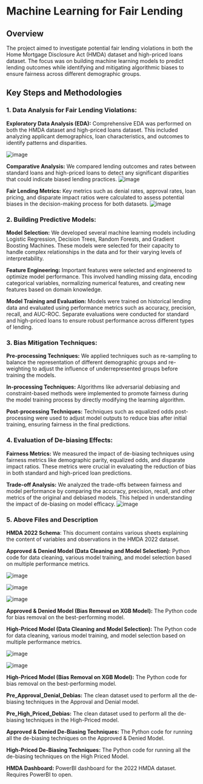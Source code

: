 # Machine Learning for Fair Lending 

## Overview 

The project aimed to investigate potential fair lending violations in both the Home Mortgage Disclosure Act (HMDA) dataset and high-priced loans dataset. The focus was on building machine learning models to predict lending outcomes while identifying and mitigating algorithmic biases to ensure fairness across different demographic groups.

## Key Steps and Methodologies

### 1. Data Analysis for Fair Lending Violations:

**Exploratory Data Analysis (EDA):** Comprehensive EDA was performed on both the HMDA dataset and high-priced loans dataset. This included analyzing applicant demographics, loan characteristics, and outcomes to identify patterns and disparities.

![image](https://github.com/user-attachments/assets/ee701b40-8adc-4f3c-93b6-194acd45c560)


**Comparative Analysis:** We compared lending outcomes and rates between standard loans and high-priced loans to detect any significant disparities that could indicate biased lending practices.
![image](https://github.com/user-attachments/assets/4f78ab52-b6a8-4fd1-8c4f-90a2c1581446)


**Fair Lending Metrics:** Key metrics such as denial rates, approval rates, loan pricing, and disparate impact ratios were calculated to assess potential biases in the decision-making process for both datasets.
![image](https://github.com/user-attachments/assets/dbe1ddfa-7ab0-4fb9-b1ff-acbebb480f87)


### 2. Building Predictive Models:

**Model Selection:** We developed several machine learning models including Logistic Regression, Decision Trees, Random Forests, and Gradient Boosting Machines. These models were selected for their capacity to handle complex relationships in the data and for their varying levels of interpretability.

**Feature Engineering:** Important features were selected and engineered to optimize model performance. This involved handling missing data, encoding categorical variables, normalizing numerical features, and creating new features based on domain knowledge.

**Model Training and Evaluation:** Models were trained on historical lending data and evaluated using performance metrics such as accuracy, precision, recall, and AUC-ROC. Separate evaluations were conducted for standard and high-priced loans to ensure robust performance across different types of lending.

### 3. Bias Mitigation Techniques:

**Pre-processing Techniques:** We applied techniques such as re-sampling to balance the representation of different demographic groups and re-weighting to adjust the influence of underrepresented groups before training the models.

**In-processing Techniques:** Algorithms like adversarial debiasing and constraint-based methods were implemented to promote fairness during the model training process by directly modifying the learning algorithm.

**Post-processing Techniques:** Techniques such as equalized odds post-processing were used to adjust model outputs to reduce bias after initial training, ensuring fairness in the final predictions.

### 4. Evaluation of De-biasing Effects:

**Fairness Metrics:** We measured the impact of de-biasing techniques using fairness metrics like demographic parity, equalized odds, and disparate impact ratios. These metrics were crucial in evaluating the reduction of bias in both standard and high-priced loan predictions.

**Trade-off Analysis:** We analyzed the trade-offs between fairness and model performance by comparing the accuracy, precision, recall, and other metrics of the original and debiased models. This helped in understanding the impact of de-biasing on model efficacy.
![image](https://github.com/user-attachments/assets/0ac80889-5ea4-48fe-b100-60e9bddcb43f)


### 5. Above Files and Description

**HMDA 2022 Schema**: This document contains various sheets explaining the content of
variables and observations in the HMDA 2022 dataset.

**Approved & Denied Model (Data Cleaning and Model Selection):** Python code for data
cleaning, various model training, and model selection based on multiple performance metrics.

![image](https://github.com/user-attachments/assets/8e13b65a-96d8-40bb-8916-5d230de7903b)

![image](https://github.com/user-attachments/assets/0f72a863-bfcc-41eb-b22c-d99587fc5fb1)

![image](https://github.com/user-attachments/assets/c7043102-c708-44f5-9a67-556142fb2115)



**Approved & Denied Model (Bias Removal on XGB Model):** The Python code for bias
removal on the best-performing model.

**High-Priced Model (Data Cleaning and Model Selection):** The Python code for data cleaning,
various model training, and model selection based on multiple performance metrics.

![image](https://github.com/user-attachments/assets/f398ed6a-753d-4528-891b-47dc74cbb374)


![image](https://github.com/user-attachments/assets/a70ba275-fb8b-48b4-ab83-6a9e2a532570)


**High-Priced Model (Bias Removal on XGB Model):** The Python code for bias removal on the
best-performing model.

**Pre_Approval_Denial_Debias:** The clean dataset used to perform all the de-biasing techniques
in the Approval and Denial model.

**Pre_High_Priced_Debias:** The clean dataset used to perform all the de-biasing techniques in the
High-Priced model.

**Approved & Denied De-Biasing Techniques:** The Python code for running all the de-biasing
techniques on the Approved & Denied Model.


**High-Priced De-Biasing Techniques:** The Python code for running all the de-biasing techniques
on the High Priced Model.

**HMDA Dashboard:** PowerBI dashboard for the 2022 HMDA dataset. Requires PowerBI to
open.
